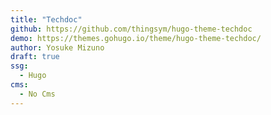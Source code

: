 ```yaml
---
title: "Techdoc"
github: https://github.com/thingsym/hugo-theme-techdoc
demo: https://themes.gohugo.io/theme/hugo-theme-techdoc/
author: Yosuke Mizuno
draft: true
ssg:
  - Hugo
cms:
  - No Cms
---
```

